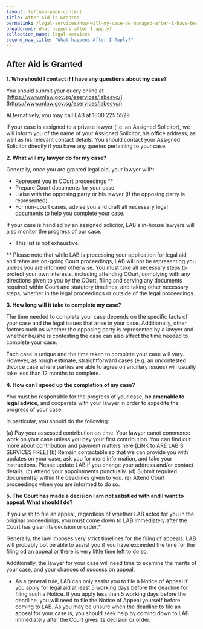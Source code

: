 ```yaml
---
layout: leftnav-page-content
title: After Aid is Granted
permalink: /legal-services/how-will-my-case-be-managed-after-i-have-been-granted-legal-aid/
breadcrumb: What happens after I apply?
collection_name: legal-services
second_nav_title: "What happens After I Apply?"
---
```


After Aid is Granted
---

**1. Who should I contact if I have any questions about my case?**<br>

You should submit your query online at [https://www.mlaw.gov.sg/eservices/labesvc/](https://www.mlaw.gov.sg/eservices/labesvc/)

ALternatively, you may call LAB at 1800 225 5529.

If your case is assigned to a private lawyer (i.e. an Assigned Solicitor), we will inform you of the name of your Assigned Solicitor, his office address, as well as his relevant contact details. You should contact your Assigned Solicitor directly if you have any queries pertaining to your case.<br>


**2. What will my lawyer do for my case?**<br>

Generally, once you are granted legal aid, your lawyer will*:
* Represent you in COurt proceedings ** 
* Prepare Court documents for your case 
* Liaise with the opposing party or his lawyer (if the opposing party is represented)
* For non-court cases, advise you and draft all necessary legal documents to help you complete your case.

If your case is handled by an assigned solicitor, LAB's in-house lawyers will also monitor the progress of our case. 

* This list is not exhaustive. 

** Please note that while LAB is processing your application for legal aid and tehre are on-going Court proceedings, LAB will not be representing you unless you are informed otherwise. You must take all necessary steps to protect your own interests, including attending COurt, complying with any directions given to you by the COurt, filing and serving any documents required within Court and statutory timelines, and taking other necessary steps, whether in the legal proceedings or outside of the legal proceedings. <br>


**3. How long will it take to complete my case?**<br>

The time needed to complete your case depends on the specific facts of your case and the legal issues that arise in your case. Additionally, other factors such as whether the opposing party is represented by a lawyer and whether he/she is contesting the case can also affect the time needed to complete your case. 

Each case is unique and the time taken to complete your case will vary. However, as rough estimate, straightforward cases (e.g. an uncontested divorce case where parties are able to agree on ancillary issues) will usually take less than 12 months to complete. <br>


**4. How can I speed up the completion of my case?**<br>

You must be responsible for the progress of your case, **be amenable to legal advice**, and cooperate with your lawyer in order to expedite the progress of your case. 

In particular, you should do the following:

(a) Pay your assessed contribution on time. Your lawyer canot commence work on your case unless you pay your first contribution. You can find out more about contribution and payment matters here [LINK to ARE LAB'S SERVICES FREE]
(b) Remain contactable so that we can provide you with updates on your case, ask you for more information, and take your instructions. Please update LAB if you change your address and/or contact details. 
(c) Attend your appointments punctually.
(d) Submit required document(s) within the deadlines given to you.
(e) Attend Court proceedings when you are informed to do so.<br>


**5. The Court has made a decision I am not satisfied with and I want to appeal. What should I do?**<br>

If you wish to file an appeal, regardless of whether LAB acted for you in the original proceedinigs, you must come down to LAB immediately after the Court has given its decision or order.*

Generally, the law imposes very strict timelines for the filing of appeals. LAB will probably bot be able to assist you if you have exceeded the time for the filing od an appeal or there is very little time left to do so. 

Additionally, the lawyer for your case will need time to examine the merits of your case, and your chances of success on appeal. 

* As a general rule, LAB can only assist you to file a Notice of Appeal if you apply for legal aid at least 5 working days before the deadline for filing such a Notice. If you apply less than 5 working days before the deadline, you will need to file the Notice of Appeal yourself before coming to LAB. As you may be unsure when the deadline to file an appeal for your case is, you should seek help by coming down to LAB immediately after the Court gives its decision or order. 
